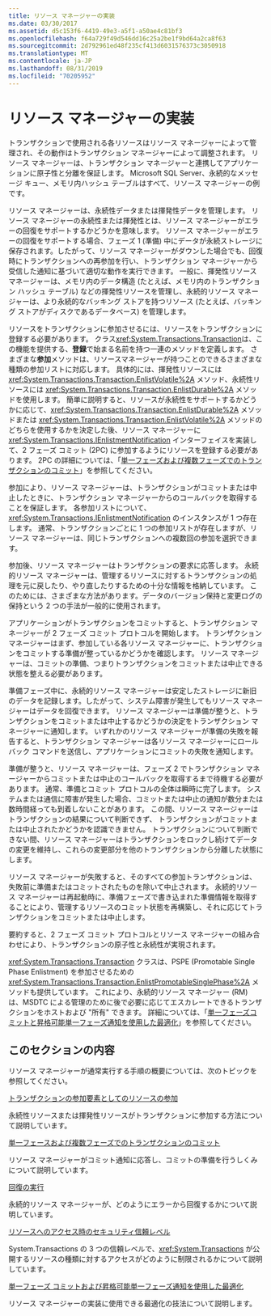 ```yaml
---
title: リソース マネージャーの実装
ms.date: 03/30/2017
ms.assetid: d5c153f6-4419-49e3-a5f1-a50ae4c81bf3
ms.openlocfilehash: f64a729f49d546dd16c25a2be1f9bd64a2ca8f63
ms.sourcegitcommit: 2d792961ed48f235cf413d6031576373c3050918
ms.translationtype: MT
ms.contentlocale: ja-JP
ms.lasthandoff: 08/31/2019
ms.locfileid: "70205952"
---
```

# <a name="implementing-a-resource-manager"></a>リソース マネージャーの実装
トランザクションで使用される各リソースはリソース マネージャーによって管理され、その動作はトランザクション マネージャーによって調整されます。 リソース マネージャーは、トランザクション マネージャーと連携してアプリケーションに原子性と分離を保証します。 Microsoft SQL Server、永続的なメッセージ キュー、メモリ内ハッシュ テーブルはすべて、リソース マネージャーの例です。  
  
 リソース マネージャーは、永続性データまたは揮発性データを管理します。 リソース マネージャーの永続性または揮発性とは、リソース マネージャーがエラーの回復をサポートするかどうかを意味します。 リソース マネージャーがエラーの回復をサポートする場合、フェーズ 1 (準備) 中にデータが永続ストレージに保存されます。したがって、リソース マネージャーがダウンした場合でも、回復時にトランザクションへの再参加を行い、トランザクション マネージャーから受信した通知に基づいて適切な動作を実行できます。 一般に、揮発性リソース マネージャーは、メモリ内のデータ構造 (たとえば、メモリ内のトランザクション ハッシュ テーブル) などの揮発性リソースを管理し、永続的リソース マネージャーは、より永続的なバッキング ストアを持つリソース (たとえば、バッキング ストアがディスクであるデータベース) を管理します。  
  
 リソースをトランザクションに参加させるには、リソースをトランザクションに登録する必要があります。 クラス<xref:System.Transactions.Transaction>は、この機能を提供する、**登録**で始まる名前を持つ一連のメソッドを定義します。 さまざまな**参加**メソッドは、リソースマネージャーが持つことのできるさまざまな種類の参加リストに対応します。 具体的には、揮発性リソースには <xref:System.Transactions.Transaction.EnlistVolatile%2A> メソッド、永続性リソースには <xref:System.Transactions.Transaction.EnlistDurable%2A> メソッドを使用します。 簡単に説明すると、リソースが永続性をサポートするかどうかに応じて、<xref:System.Transactions.Transaction.EnlistDurable%2A> メソッドまたは <xref:System.Transactions.Transaction.EnlistVolatile%2A> メソッドのどちらを使用するかを決定した後、リソース マネージャーに <xref:System.Transactions.IEnlistmentNotification> インターフェイスを実装して、2 フェーズ コミット (2PC) に参加するようにリソースを登録する必要があります。 2PC の詳細については、「[単一フェーズおよび複数フェーズでのトランザクションのコミット](committing-a-transaction-in-single-phase-and-multi-phase.md)」を参照してください。  
  
 参加により、リソース マネージャーは、トランザクションがコミットまたは中止したときに、トランザクション マネージャーからのコールバックを取得することを保証します。 各参加リストについて、<xref:System.Transactions.IEnlistmentNotification> のインスタンスが 1 つ存在します。 通常、トランザクションごとに 1 つの参加リストが存在しますが、リソース マネージャーは、同じトランザクションへの複数回の参加を選択できます。  
  
 参加後、リソース マネージャーはトランザクションの要求に応答します。 永続的リソース マネージャーは、管理するリソースに対するトランザクションの処理を元に戻したり、やり直したりするための十分な情報を格納しています。 このためには、さまざまな方法があります。データのバージョン保持と変更ログの保持という 2 つの手法が一般的に使用されます。  
  
 アプリケーションがトランザクションをコミットすると、トランザクション マネージャーが 2 フェーズ コミット プロトコルを開始します。 トランザクション マネージャーはまず、参加している各リソース マネージャーに、トランザクションをコミットする準備が整っているかどうかを確認します。 リソース マネージャーは、コミットの準備、つまりトランザクションをコミットまたは中止できる状態を整える必要があります。  
  
 準備フェーズ中に、永続的リソース マネージャーは安定したストレージに新旧のデータを記録します。したがって、システム障害が発生してもリソース マネージャーはデータを回復できます。 リソース マネージャーは準備が整うと、トランザクションをコミットまたは中止するかどうかの決定をトランザクション マネージャーに通知します。 いずれかのリソース マネージャーが準備の失敗を報告すると、トランザクション マネージャーは各リソース マネージャーにロールバック コマンドを送信し、アプリケーションにコミットの失敗を通知します。  
  
 準備が整うと、リソース マネージャーは、フェーズ 2 でトランザクション マネージャーからコミットまたは中止のコールバックを取得するまで待機する必要があります。 通常、準備とコミット プロトコルの全体は瞬時に完了します。 システムまたは通信に障害が発生した場合、コミットまたは中止の通知が数分または数時間経っても到着しないことがあります。 この間、リソース マネージャーはトランザクションの結果について判断できず、 トランザクションがコミットまたは中止されたかどうかを認識できません。 トランザクションについて判断できない間、リソース マネージャーはトランザクションをロックし続けてデータの変更を維持し、これらの変更部分を他のトランザクションから分離した状態にします。  
  
 リソース マネージャーが失敗すると、そのすべての参加トランザクションは、失敗前に準備またはコミットされたものを除いて中止されます。 永続的リソース マネージャーは再起動時に、準備フェーズで書き込まれた準備情報を取得することにより、管理するリソースのコミット状態を再構築し、それに応じてトランザクションをコミットまたは中止します。  
  
 要約すると、2 フェーズ コミット プロトコルとリソース マネージャーの組み合わせにより、トランザクションの原子性と永続性が実現されます。  
  
 <xref:System.Transactions.Transaction> クラスは、PSPE (Promotable Single Phase Enlistment) を参加させるための <xref:System.Transactions.Transaction.EnlistPromotableSinglePhase%2A> メソッドも提供しています。 これにより、永続的リソース マネージャー (RM) は、MSDTC による管理のために後で必要に応じてエスカレートできるトランザクションをホストおよび "所有" できます。 詳細については、「[単一フェーズコミットと昇格可能単一フェーズ通知を使用した最適化](optimization-spc-and-promotable-spn.md)」を参照してください。  
  
## <a name="in-this-section"></a>このセクションの内容  
 リソース マネージャーが通常実行する手順の概要については、次のトピックを参照してください。  
  
 [トランザクションの参加要素としてのリソースの参加](enlisting-resources-as-participants-in-a-transaction.md)  
  
 永続性リソースまたは揮発性リソースがトランザクションに参加する方法について説明しています。  
  
 [単一フェースおよび複数フェーズでのトランザクションのコミット](committing-a-transaction-in-single-phase-and-multi-phase.md)  
  
 リソース マネージャーがコミット通知に応答し、コミットの準備を行うしくみについて説明しています。  
  
 [回復の実行](performing-recovery.md)  
  
 永続的リソース マネージャーが、どのようにエラーから回復するかについて説明しています。  
  
 [リソースへのアクセス時のセキュリティ信頼レベル](security-trust-levels-in-accessing-resources.md)  
  
 System.Transactions の 3 つの信頼レベルで、<xref:System.Transactions> が公開するリソースの種類に対するアクセスがどのように制限されるかについて説明しています。  
  
 [単一フェーズ コミットおよび昇格可能単一フェーズ通知を使用した最適化](optimization-spc-and-promotable-spn.md)  
  
 リソース マネージャーの実装に使用できる最適化の技法について説明します。
